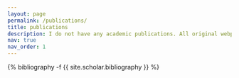 ```yaml
---
layout: page
permalink: /publications/
title: publications
description: I do not have any academic publications. All original webpage template content retained is irrelevant.
nav: true
nav_order: 1
---
```

<!-- _pages/publications.md -->
<div class="publications">

{% bibliography -f {{ site.scholar.bibliography }} %}

</div>
